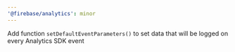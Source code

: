 ```yaml
---
'@firebase/analytics': minor
---
```


Add function `setDefaultEventParameters()` to set data that will be logged on every Analytics SDK event
